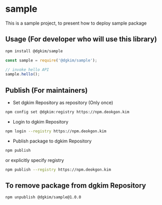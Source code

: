 # sample

This is a sample project, to present how to deploy sample package

## Usage (For developer who will use this library)

```bash
npm install @dgkim/sample
```

```javascript
const sample = require('@dgkim/sample');

// invoke hello API
sample.hello();
```

## Publish (For maintainers)

- Set dgkim Repository as repository (Only once)

```bash
npm config set @dgkim:registry https://npm.deokgon.kim
```

- Login to dgkim Repository

```bash
npm login --registry https://npm.deokgon.kim
```

- Publish package to dgkim Repository

```bash
npm publish
```

or explicitly specify registry

```bash
npm publish --registry https://npm.deokgon.kim
```

## To remove package from dgkim Repository

```bash
npm unpublish @dgkim/sample@1.0.0
```